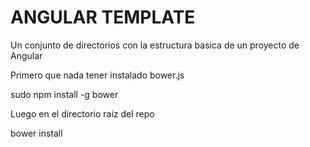 # ANGULAR TEMPLATE

Un conjunto de directorios con la estructura basica de un proyecto de Angular

Primero que nada tener instalado bower.js

sudo npm install -g bower

Luego en el directorio raiz del repo

bower install
